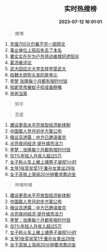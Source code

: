 <div align="center"><h2>实时热搜榜</h2><h4>2023-07-12 16:01:01</h4></div>

> 微博  

1. [充值700元仍看不完一部网文](https://s.weibo.com/weibo?q=%23%E5%85%85%E5%80%BC700%E5%85%83%E4%BB%8D%E7%9C%8B%E4%B8%8D%E5%AE%8C%E4%B8%80%E9%83%A8%E7%BD%91%E6%96%87%23&t=31&band_rank=1&Refer=top)<br />
2. [事业单位上班后失去了本名](https://s.weibo.com/weibo?q=%23%E4%BA%8B%E4%B8%9A%E5%8D%95%E4%BD%8D%E4%B8%8A%E7%8F%AD%E5%90%8E%E5%A4%B1%E5%8E%BB%E4%BA%86%E6%9C%AC%E5%90%8D%23&t=31&band_rank=2&Refer=top)<br />
3. [要实实在在为户外劳动者撑好遮阳伞](https://s.weibo.com/weibo?q=%23%E8%A6%81%E5%AE%9E%E5%AE%9E%E5%9C%A8%E5%9C%A8%E4%B8%BA%E6%88%B7%E5%A4%96%E5%8A%B3%E5%8A%A8%E8%80%85%E6%92%91%E5%A5%BD%E9%81%AE%E9%98%B3%E4%BC%9E%23&t=31&band_rank=3&Refer=top)<br />
4. [葛沛豪评论](https://s.weibo.com/weibo?q=%E8%91%9B%E6%B2%9B%E8%B1%AA%E8%AF%84%E8%AE%BA&t=31&band_rank=4&Refer=top)<br />
5. [武大回应北大学生转学至武大](https://s.weibo.com/weibo?q=%23%E6%AD%A6%E5%A4%A7%E5%9B%9E%E5%BA%94%E5%8C%97%E5%A4%A7%E5%AD%A6%E7%94%9F%E8%BD%AC%E5%AD%A6%E8%87%B3%E6%AD%A6%E5%A4%A7%23&t=31&band_rank=5&Refer=top)<br />
6. [给魏大勋吹头发的是李沁](https://s.weibo.com/weibo?q=%23%E7%BB%99%E9%AD%8F%E5%A4%A7%E5%8B%8B%E5%90%B9%E5%A4%B4%E5%8F%91%E7%9A%84%E6%98%AF%E6%9D%8E%E6%B2%81%23&t=31&band_rank=6&Refer=top)<br />
7. [李梦 张隆每个月都有按时付钱](https://s.weibo.com/weibo?q=%E6%9D%8E%E6%A2%A6%20%E5%BC%A0%E9%9A%86%E6%AF%8F%E4%B8%AA%E6%9C%88%E9%83%BD%E6%9C%89%E6%8C%89%E6%97%B6%E4%BB%98%E9%92%B1&t=31&band_rank=7&Refer=top)<br />
8. [哈妮克孜被蚊子咬成香肠嘴](https://s.weibo.com/weibo?q=%23%E5%93%88%E5%A6%AE%E5%85%8B%E5%AD%9C%E8%A2%AB%E8%9A%8A%E5%AD%90%E5%92%AC%E6%88%90%E9%A6%99%E8%82%A0%E5%98%B4%23&t=31&band_rank=8&Refer=top)<br />
9. [爸爸当家](https://s.weibo.com/weibo?q=%E7%88%B8%E7%88%B8%E5%BD%93%E5%AE%B6&t=31&band_rank=9&Refer=top)<br />

> 知乎  


> 百度  

1. [建设更高水平开放型经济新体制](https://www.baidu.com/s?wd=%E5%BB%BA%E8%AE%BE%E6%9B%B4%E9%AB%98%E6%B0%B4%E5%B9%B3%E5%BC%80%E6%94%BE%E5%9E%8B%E7%BB%8F%E6%B5%8E%E6%96%B0%E4%BD%93%E5%88%B6&sa=fyb_news&rsv_dl=fyb_news)<br />
2. [中国载人登月初步方案公布](https://www.baidu.com/s?wd=%E4%B8%AD%E5%9B%BD%E8%BD%BD%E4%BA%BA%E7%99%BB%E6%9C%88%E5%88%9D%E6%AD%A5%E6%96%B9%E6%A1%88%E5%85%AC%E5%B8%83&sa=fyb_news&rsv_dl=fyb_news)<br />
3. [俄议员透露：中方已邀请普京](https://www.baidu.com/s?wd=%E4%BF%84%E8%AE%AE%E5%91%98%E9%80%8F%E9%9C%B2%EF%BC%9A%E4%B8%AD%E6%96%B9%E5%B7%B2%E9%82%80%E8%AF%B7%E6%99%AE%E4%BA%AC&sa=fyb_news&rsv_dl=fyb_news)<br />
4. [点亮夜间经济 提升城市活力](https://www.baidu.com/s?wd=%E7%82%B9%E4%BA%AE%E5%A4%9C%E9%97%B4%E7%BB%8F%E6%B5%8E+%E6%8F%90%E5%8D%87%E5%9F%8E%E5%B8%82%E6%B4%BB%E5%8A%9B&sa=fyb_news&rsv_dl=fyb_news)<br />
5. [李梦：张隆每个月都有按时付钱](https://www.baidu.com/s?wd=%E6%9D%8E%E6%A2%A6%EF%BC%9A%E5%BC%A0%E9%9A%86%E6%AF%8F%E4%B8%AA%E6%9C%88%E9%83%BD%E6%9C%89%E6%8C%89%E6%97%B6%E4%BB%98%E9%92%B1&sa=fyb_news&rsv_dl=fyb_news)<br />
6. [仅1%年轻人月收入超过5万](https://www.baidu.com/s?wd=%E4%BB%851%25%E5%B9%B4%E8%BD%BB%E4%BA%BA%E6%9C%88%E6%94%B6%E5%85%A5%E8%B6%85%E8%BF%875%E4%B8%87&sa=fyb_news&rsv_dl=fyb_news)<br />
7. [女子称火车上被上铺男子凝视1小时](https://www.baidu.com/s?wd=%E5%A5%B3%E5%AD%90%E7%A7%B0%E7%81%AB%E8%BD%A6%E4%B8%8A%E8%A2%AB%E4%B8%8A%E9%93%BA%E7%94%B7%E5%AD%90%E5%87%9D%E8%A7%861%E5%B0%8F%E6%97%B6&sa=fyb_news&rsv_dl=fyb_news)<br />
8. [太爷1张奖状奖1千重孙女拿出29张](https://www.baidu.com/s?wd=%E5%A4%AA%E7%88%B71%E5%BC%A0%E5%A5%96%E7%8A%B6%E5%A5%961%E5%8D%83%E9%87%8D%E5%AD%99%E5%A5%B3%E6%8B%BF%E5%87%BA29%E5%BC%A0&sa=fyb_news&rsv_dl=fyb_news)<br />
9. [女子高铁上哭闹20分钟要求靠边坐](https://www.baidu.com/s?wd=%E5%A5%B3%E5%AD%90%E9%AB%98%E9%93%81%E4%B8%8A%E5%93%AD%E9%97%B920%E5%88%86%E9%92%9F%E8%A6%81%E6%B1%82%E9%9D%A0%E8%BE%B9%E5%9D%90&sa=fyb_news&rsv_dl=fyb_news)<br />

> 哔哩哔哩  

1. [建设更高水平开放型经济新体制](https://www.baidu.com/s?wd=%E5%BB%BA%E8%AE%BE%E6%9B%B4%E9%AB%98%E6%B0%B4%E5%B9%B3%E5%BC%80%E6%94%BE%E5%9E%8B%E7%BB%8F%E6%B5%8E%E6%96%B0%E4%BD%93%E5%88%B6&sa=fyb_news&rsv_dl=fyb_news)<br />
2. [中国载人登月初步方案公布](https://www.baidu.com/s?wd=%E4%B8%AD%E5%9B%BD%E8%BD%BD%E4%BA%BA%E7%99%BB%E6%9C%88%E5%88%9D%E6%AD%A5%E6%96%B9%E6%A1%88%E5%85%AC%E5%B8%83&sa=fyb_news&rsv_dl=fyb_news)<br />
3. [俄议员透露：中方已邀请普京](https://www.baidu.com/s?wd=%E4%BF%84%E8%AE%AE%E5%91%98%E9%80%8F%E9%9C%B2%EF%BC%9A%E4%B8%AD%E6%96%B9%E5%B7%B2%E9%82%80%E8%AF%B7%E6%99%AE%E4%BA%AC&sa=fyb_news&rsv_dl=fyb_news)<br />
4. [点亮夜间经济 提升城市活力](https://www.baidu.com/s?wd=%E7%82%B9%E4%BA%AE%E5%A4%9C%E9%97%B4%E7%BB%8F%E6%B5%8E+%E6%8F%90%E5%8D%87%E5%9F%8E%E5%B8%82%E6%B4%BB%E5%8A%9B&sa=fyb_news&rsv_dl=fyb_news)<br />
5. [李梦：张隆每个月都有按时付钱](https://www.baidu.com/s?wd=%E6%9D%8E%E6%A2%A6%EF%BC%9A%E5%BC%A0%E9%9A%86%E6%AF%8F%E4%B8%AA%E6%9C%88%E9%83%BD%E6%9C%89%E6%8C%89%E6%97%B6%E4%BB%98%E9%92%B1&sa=fyb_news&rsv_dl=fyb_news)<br />
6. [仅1%年轻人月收入超过5万](https://www.baidu.com/s?wd=%E4%BB%851%25%E5%B9%B4%E8%BD%BB%E4%BA%BA%E6%9C%88%E6%94%B6%E5%85%A5%E8%B6%85%E8%BF%875%E4%B8%87&sa=fyb_news&rsv_dl=fyb_news)<br />
7. [女子称火车上被上铺男子凝视1小时](https://www.baidu.com/s?wd=%E5%A5%B3%E5%AD%90%E7%A7%B0%E7%81%AB%E8%BD%A6%E4%B8%8A%E8%A2%AB%E4%B8%8A%E9%93%BA%E7%94%B7%E5%AD%90%E5%87%9D%E8%A7%861%E5%B0%8F%E6%97%B6&sa=fyb_news&rsv_dl=fyb_news)<br />
8. [太爷1张奖状奖1千重孙女拿出29张](https://www.baidu.com/s?wd=%E5%A4%AA%E7%88%B71%E5%BC%A0%E5%A5%96%E7%8A%B6%E5%A5%961%E5%8D%83%E9%87%8D%E5%AD%99%E5%A5%B3%E6%8B%BF%E5%87%BA29%E5%BC%A0&sa=fyb_news&rsv_dl=fyb_news)<br />
9. [女子高铁上哭闹20分钟要求靠边坐](https://www.baidu.com/s?wd=%E5%A5%B3%E5%AD%90%E9%AB%98%E9%93%81%E4%B8%8A%E5%93%AD%E9%97%B920%E5%88%86%E9%92%9F%E8%A6%81%E6%B1%82%E9%9D%A0%E8%BE%B9%E5%9D%90&sa=fyb_news&rsv_dl=fyb_news)<br />

